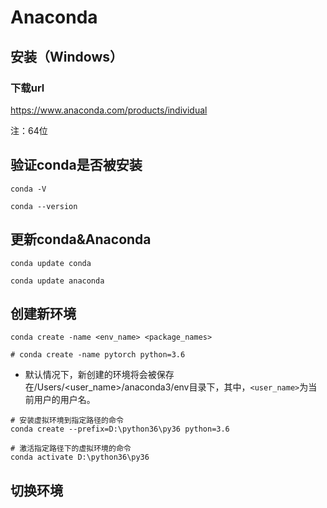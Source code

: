# Anaconda

## 安装（Windows）

### 下载url

https://www.anaconda.com/products/individual

注：64位



## 验证conda是否被安装

```shell
conda -V

conda --version
```



## 更新conda&Anaconda

```shell
conda update conda

conda update anaconda 
```



## 创建新环境

```shell
conda create -name <env_name> <package_names>

# conda create -name pytorch python=3.6
```

* 默认情况下，新创建的环境将会被保存在/Users/<user_name>/anaconda3/env目录下，其中，`<user_name>`为当前用户的用户名。

```shell
# 安装虚拟环境到指定路径的命令
conda create --prefix=D:\python36\py36 python=3.6

# 激活指定路径下的虚拟环境的命令
conda activate D:\python36\py36
```



## 切换环境

